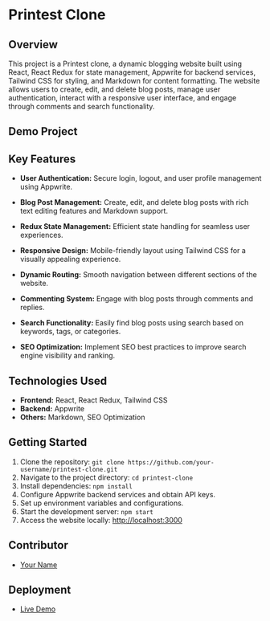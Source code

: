 # Printest Clone

## Overview
This project is a Printest clone, a dynamic blogging website built using React, React Redux for state management, Appwrite for backend services, Tailwind CSS for styling, and Markdown for content formatting. The website allows users to create, edit, and delete blog posts, manage user authentication, interact with a responsive user interface, and engage through comments and search functionality.

## Demo Project


## Key Features
- **User Authentication:** Secure login, logout, and user profile management using Appwrite.
  
- **Blog Post Management:** Create, edit, and delete blog posts with rich text editing features and Markdown support.
  
- **Redux State Management:** Efficient state handling for seamless user experiences.
  
- **Responsive Design:** Mobile-friendly layout using Tailwind CSS for a visually appealing experience.
  
- **Dynamic Routing:** Smooth navigation between different sections of the website.
  
- **Commenting System:** Engage with blog posts through comments and replies.
  
- **Search Functionality:** Easily find blog posts using search based on keywords, tags, or categories.
  
- **SEO Optimization:** Implement SEO best practices to improve search engine visibility and ranking.

## Technologies Used
- **Frontend:** React, React Redux, Tailwind CSS
- **Backend:** Appwrite
- **Others:** Markdown, SEO Optimization

## Getting Started
1. Clone the repository: `git clone https://github.com/your-username/printest-clone.git`
2. Navigate to the project directory: `cd printest-clone`
3. Install dependencies: `npm install`
4. Configure Appwrite backend services and obtain API keys.
5. Set up environment variables and configurations.
6. Start the development server: `npm start`
7. Access the website locally: [http://localhost:3000](http://localhost:3000)

## Contributor
- [Your Name](https://github.com/your-username)

## Deployment
- [Live Demo](https://printest-clone.vercel.app/)
